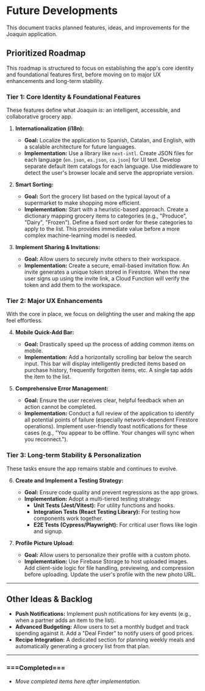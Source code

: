 # Future Developments

This document tracks planned features, ideas, and improvements for the Joaquin application.

## Prioritized Roadmap

This roadmap is structured to focus on establishing the app's core identity and foundational features first, before moving on to major UX enhancements and long-term stability.

### Tier 1: Core Identity & Foundational Features

These features define what Joaquin *is*: an intelligent, accessible, and collaborative grocery app.

1.  **Internationalization (i18n):**
    *   **Goal:** Localize the application to Spanish, Catalan, and English, with a scalable architecture for future languages.
    *   **Implementation:** Use a library like `next-intl`. Create JSON files for each language (`en.json`, `es.json`, `ca.json`) for UI text. Develop separate default item catalogs for each language. Use middleware to detect the user's browser locale and serve the appropriate version.

2.  **Smart Sorting:**
    *   **Goal:** Sort the grocery list based on the typical layout of a supermarket to make shopping more efficient.
    *   **Implementation:** Start with a heuristic-based approach. Create a dictionary mapping grocery items to categories (e.g., "Produce", "Dairy", "Frozen"). Define a fixed sort order for these categories to apply to the list. This provides immediate value before a more complex machine-learning model is needed.

3.  **Implement Sharing & Invitations:**
    *   **Goal:** Allow users to securely invite others to their workspace.
    *   **Implementation:** Create a secure, email-based invitation flow. An invite generates a unique token stored in Firestore. When the new user signs up using the invite link, a Cloud Function will verify the token and add them to the workspace.

### Tier 2: Major UX Enhancements

With the core in place, we focus on delighting the user and making the app feel effortless.

4.  **Mobile Quick-Add Bar:**
    *   **Goal:** Drastically speed up the process of adding common items on mobile.
    *   **Implementation:** Add a horizontally scrolling bar below the search input. This bar will display intelligently predicted items based on purchase history, frequently forgotten items, etc. A single tap adds the item to the list.

5.  **Comprehensive Error Management:**
    *   **Goal:** Ensure the user receives clear, helpful feedback when an action cannot be completed.
    *   **Implementation:** Conduct a full review of the application to identify all potential points of failure (especially network-dependent Firestore operations). Implement user-friendly toast notifications for these cases (e.g., "You appear to be offline. Your changes will sync when you reconnect.").

### Tier 3: Long-term Stability & Personalization

These tasks ensure the app remains stable and continues to evolve.

6.  **Create and Implement a Testing Strategy:**
    *   **Goal:** Ensure code quality and prevent regressions as the app grows.
    *   **Implementation:** Adopt a multi-tiered testing strategy:
        *   **Unit Tests (Jest/Vitest):** For utility functions and hooks.
        *   **Integration Tests (React Testing Library):** For testing how components work together.
        *   **E2E Tests (Cypress/Playwright):** For critical user flows like login and signup.

7.  **Profile Picture Upload:**
    *   **Goal:** Allow users to personalize their profile with a custom photo.
    *   **Implementation:** Use Firebase Storage to host uploaded images. Add client-side logic for file handling, previewing, and compression before uploading. Update the user's profile with the new photo URL.

---

## Other Ideas & Backlog

- **Push Notifications:** Implement push notifications for key events (e.g., when a partner adds an item to the list).
- **Advanced Budgeting:** Allow users to set a monthly budget and track spending against it. Add a "Deal Finder" to notify users of good prices.
- **Recipe Integration:** A dedicated section for planning weekly meals and automatically generating a grocery list from that plan.

---

### ===Completed===

- *Move completed items here after implementation.*
